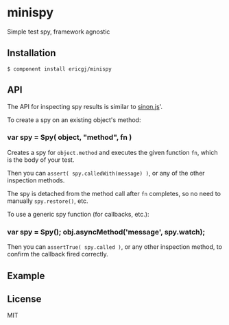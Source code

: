 
# minispy

  Simple test spy, framework agnostic

## Installation

    $ component install ericgj/minispy

## API

  The API for inspecting spy results is similar to [sinon.js][a]'.

  To create a spy on an existing object's method:

### var spy = Spy( object, "method", fn )

  Creates a spy for `object.method` and executes the given function `fn`,
  which is the body of your test.

  Then you can `assert( spy.calledWith(message) )`, or any of the other
  inspection methods.

  The spy is detached from the method call after `fn` completes, so no need to
  manually `spy.restore()`, etc.


  To use a generic spy function (for callbacks, etc.):

### var spy = Spy(); obj.asyncMethod('message', spy.watch);

  Then you can `assertTrue( spy.called )`, or any other inspection method, to
  confirm the callback fired correctly.


## Example

## License

  MIT

[a]: http://sinonjs.org/docs/#spies

